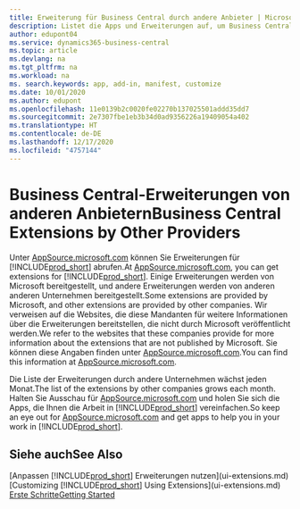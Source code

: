 ```yaml
---
title: Erweiterung für Business Central durch andere Anbieter | Microsoft Docs
description: Listet die Apps und Erweiterungen auf, um Business Central, die von anderen Mandanten bereitgestellt werden, anzupassen.
author: edupont04
ms.service: dynamics365-business-central
ms.topic: article
ms.devlang: na
ms.tgt_pltfrm: na
ms.workload: na
ms. search.keywords: app, add-in, manifest, customize
ms.date: 10/01/2020
ms.author: edupont
ms.openlocfilehash: 11e0139b2c0020fe02270b137025501addd35dd7
ms.sourcegitcommit: 2e7307fbe1eb3b34d0ad9356226a19409054a402
ms.translationtype: HT
ms.contentlocale: de-DE
ms.lasthandoff: 12/17/2020
ms.locfileid: "4757144"
---
```

# <a name="business-central-extensions-by-other-providers"></a><span data-ttu-id="014b3-103">Business Central-Erweiterungen von anderen Anbietern</span><span class="sxs-lookup"><span data-stu-id="014b3-103">Business Central Extensions by Other Providers</span></span>

<span data-ttu-id="014b3-104">Unter [AppSource.microsoft.com](https://appsource.microsoft.com/) können Sie Erweiterungen für [!INCLUDE[prod_short](includes/prod_short.md)] abrufen.</span><span class="sxs-lookup"><span data-stu-id="014b3-104">At [AppSource.microsoft.com](https://appsource.microsoft.com/), you can get extensions for [!INCLUDE[prod_short](includes/prod_short.md)].</span></span> <span data-ttu-id="014b3-105">Einige Erweiterungen werden von Microsoft bereitgestellt, und andere Erweiterungen werden von anderen anderen Unternehmen bereitgestellt.</span><span class="sxs-lookup"><span data-stu-id="014b3-105">Some extensions are provided by Microsoft, and other extensions are provided by other companies.</span></span> <span data-ttu-id="014b3-106">Wir verweisen auf die Websites, die diese Mandanten für weitere Informationen über die Erweiterungen bereitstellen, die nicht durch Microsoft veröffentlicht werden.</span><span class="sxs-lookup"><span data-stu-id="014b3-106">We refer to the websites that these companies provide for more information about the extensions that are not published by Microsoft.</span></span> <span data-ttu-id="014b3-107">Sie können diese Angaben finden unter [AppSource.microsoft.com](https://go.microsoft.com/fwlink/?linkid=2081646).</span><span class="sxs-lookup"><span data-stu-id="014b3-107">You can find this information at [AppSource.microsoft.com](https://go.microsoft.com/fwlink/?linkid=2081646).</span></span>  

<span data-ttu-id="014b3-108">Die Liste der Erweiterungen durch andere Unternehmen wächst jeden Monat.</span><span class="sxs-lookup"><span data-stu-id="014b3-108">The list of the extensions by other companies grows each month.</span></span> <span data-ttu-id="014b3-109">Halten Sie Ausschau für [AppSource.microsoft.com](https://go.microsoft.com/fwlink/?linkid=2081646) und holen Sie sich die Apps, die Ihnen die Arbeit in [!INCLUDE[prod_short](includes/prod_short.md)] vereinfachen.</span><span class="sxs-lookup"><span data-stu-id="014b3-109">So keep an eye out for [AppSource.microsoft.com](https://go.microsoft.com/fwlink/?linkid=2081646) and get apps to help you in your work in [!INCLUDE[prod_short](includes/prod_short.md)].</span></span>  

## <a name="see-also"></a><span data-ttu-id="014b3-110">Siehe auch</span><span class="sxs-lookup"><span data-stu-id="014b3-110">See Also</span></span>

<span data-ttu-id="014b3-111">[Anpassen [!INCLUDE[prod_short](includes/prod_short.md)] Erweiterungen nutzen](ui-extensions.md)</span><span class="sxs-lookup"><span data-stu-id="014b3-111">[Customizing [!INCLUDE[prod_short](includes/prod_short.md)] Using Extensions](ui-extensions.md)</span></span>  
[<span data-ttu-id="014b3-112">Erste Schritte</span><span class="sxs-lookup"><span data-stu-id="014b3-112">Getting Started</span></span>](product-get-started.md)  
